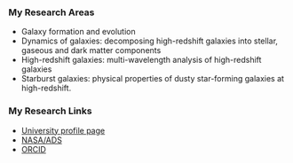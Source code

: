 
### My Research Areas

- Galaxy formation and evolution 
- Dynamics of galaxies: decomposing high-redshift galaxies into stellar, gaseous and dark matter components
- High-redshift galaxies: multi-wavelength analysis of high-redshift galaxies
- Starburst galaxies: physical properties of dusty star-forming galaxies at high-redshift.

### My Research Links

- [University profile page](https://www.dur.ac.uk/research/directory/staff/?mode=staff&id=16428)
- [NASA/ADS](https://ui.adsabs.harvard.edu/search/q=%20author%3A%22dudzeviciute%22&sort=date%20desc%2C%20bibcode%20desc&p_=0)
- [ORCID](https://orcid.org/0000-0003-4748-0681)
